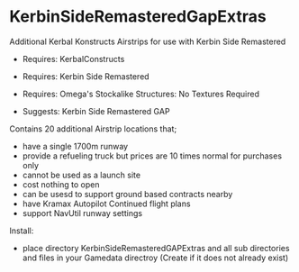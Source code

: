 # KerbinSideRemasteredGapExtras
Additional Kerbal Konstructs Airstrips for use with Kerbin Side Remastered

- Requires: KerbalConstructs
- Requires: Kerbin Side Remastered
- Requires: Omega's Stockalike Structures: No Textures Required

- Suggests: Kerbin Side Remastered GAP

Contains 20 additional Airstrip locations that; 

- have a single 1700m runway
- provide a refueling truck but prices are 10 times normal for purchases only
- cannot be used as a launch site
- cost nothing to open
- can be usesd to support ground based contracts nearby
- have Kramax Autopilot Continued flight plans
- support NavUtil runway settings 

Install:
- place directory KerbinSideRemasteredGAPExtras and all sub directories and files in your Gamedata directroy (Create if it does not already exist) 
